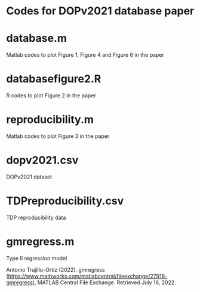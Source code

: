 # Codes for DOPv2021 database paper 

# database.m

Matlab codes to plot Figure 1, Figure 4 and Figure 6 in the paper


# databasefigure2.R

R codes to plot Figure 2 in the paper

# reproducibility.m

Matlab codes to plot Figure 3 in the paper

# dopv2021.csv

DOPv2021 dataset


# TDPreproducibility.csv

TDP reproducibility data

# gmregress.m

Type II regression model

Antonio Trujillo-Ortiz (2022). gmregress (https://www.mathworks.com/matlabcentral/fileexchange/27918-gmregress), MATLAB Central File Exchange. Retrieved July 16, 2022.

